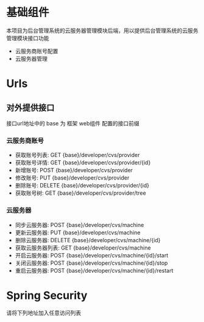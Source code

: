 # 基础组件

本项目为后台管理系统的云服务器管理模块后端，用以提供后台管理系统的云服务管理模块接口功能

- 云服务商账号配置
- 云服务器管理

# Urls

## 对外提供接口

接口url地址中的 base 为 框架 web组件 配置的接口前缀

### 云服务商账号

- 获取账号列表: GET {base}/developer/cvs/provider
- 获取账号详情: GET {base}/developer/cvs/provider/{id}
- 新增账号: POST {base}/developer/cvs/provider
- 修改账号: PUT {base}/developer/cvs/provider
- 删除账号: DELETE {base}/developer/cvs/provider/{id}
- 获取账号树: GET {base}/developer/cvs/provider/tree

### 云服务器

- 同步云服务器: POST {base}/developer/cvs/machine
- 更新云服务器: PUT {base}/developer/cvs/machine
- 删除云服务器: DELETE {base}/developer/cvs/machine/{id}
- 获取云服务器列表: GET {base}/developer/cvs/machine
- 开启云服务器: POST {base}/developer/cvs/machine/{id}/start
- 关闭云服务器: POST {base}/developer/cvs/machine/{id}/stop
- 重启云服务器: POST {base}/developer/cvs/machine/{id}/restart

# Spring Security

请将下列地址加入任意访问列表



